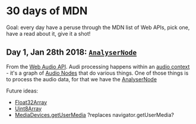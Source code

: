 # 30 days of MDN

Goal: every day have a peruse through the MDN list of Web APIs, pick one, have a read about it, give it a shot!

## Day 1, Jan 28th 2018: [`AnalyserNode`](https://developer.mozilla.org/en-US/docs/Web/API/AnalyserNode)

From the [Web Audio API](https://developer.mozilla.org/en-US/docs/Web/API/Web_Audio_API). Audi processing happens within an [audio context](https://developer.mozilla.org/en-US/docs/Web/API/AudioContext) - it's a graph of [Audio Nodes](https://developer.mozilla.org/en-US/docs/Web/API/AudioNode) that do various things. One of those things is to process the audio data, for that we have the [AnalyserNode](https://developer.mozilla.org/en-US/docs/Web/API/AnalyserNode)


Future ideas:

 - [Float32Array](https://developer.mozilla.org/en-US/docs/Web/API/Float32Array)
 - [Uint8Array](https://developer.mozilla.org/en-US/docs/Web/API/Uint8Array)
 - [MediaDevices.getUserMedia](https://developer.mozilla.org/en-US/docs/Web/API/MediaDevices/getUserMedia) ?replaces navigator.getUserMedia?